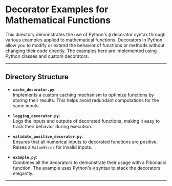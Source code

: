 # Decorator Examples for Mathematical Functions

This directory demonstrates the use of Python's `@` decorator syntax through various examples applied to mathematical functions. Decorators in Python allow you to modify or extend the behavior of functions or methods without changing their code directly. The examples here are implemented using Python classes and custom decorators.

---

## **Directory Structure**

- **`cache_decorator.py`**:  
  Implements a custom caching mechanism to optimize functions by storing their results. This helps avoid redundant computations for the same inputs.

- **`logging_decorator.py`**:  
  Logs the inputs and outputs of decorated functions, making it easy to track their behavior during execution.

- **`validate_positive_decorator.py`**:  
  Ensures that all numerical inputs to decorated functions are positive. Raises a `ValueError` for invalid inputs.

- **`example.py`**:  
  Combines all the decorators to demonstrate their usage with a Fibonacci function. The example uses Python's `@` syntax to stack the decorators elegantly.

---